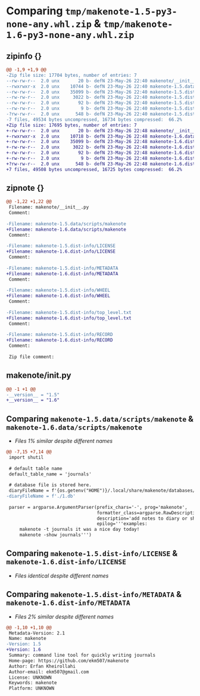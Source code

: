 # Comparing `tmp/makenote-1.5-py3-none-any.whl.zip` & `tmp/makenote-1.6-py3-none-any.whl.zip`

## zipinfo {}

```diff
@@ -1,9 +1,9 @@
-Zip file size: 17704 bytes, number of entries: 7
--rw-rw-r--  2.0 unx       20 b- defN 23-May-26 22:40 makenote/__init__.py
--rwxrwxr-x  2.0 unx    10744 b- defN 23-May-26 22:40 makenote-1.5.data/scripts/makenote
--rw-rw-r--  2.0 unx    35099 b- defN 23-May-26 22:40 makenote-1.5.dist-info/LICENSE
--rw-rw-r--  2.0 unx     3022 b- defN 23-May-26 22:40 makenote-1.5.dist-info/METADATA
--rw-rw-r--  2.0 unx       92 b- defN 23-May-26 22:40 makenote-1.5.dist-info/WHEEL
--rw-rw-r--  2.0 unx        9 b- defN 23-May-26 22:40 makenote-1.5.dist-info/top_level.txt
-?rw-rw-r--  2.0 unx      548 b- defN 23-May-26 22:40 makenote-1.5.dist-info/RECORD
-7 files, 49534 bytes uncompressed, 16734 bytes compressed:  66.2%
+Zip file size: 17695 bytes, number of entries: 7
+-rw-rw-r--  2.0 unx       20 b- defN 23-May-26 22:48 makenote/__init__.py
+-rwxrwxr-x  2.0 unx    10718 b- defN 23-May-26 22:48 makenote-1.6.data/scripts/makenote
+-rw-rw-r--  2.0 unx    35099 b- defN 23-May-26 22:48 makenote-1.6.dist-info/LICENSE
+-rw-rw-r--  2.0 unx     3022 b- defN 23-May-26 22:48 makenote-1.6.dist-info/METADATA
+-rw-rw-r--  2.0 unx       92 b- defN 23-May-26 22:48 makenote-1.6.dist-info/WHEEL
+-rw-rw-r--  2.0 unx        9 b- defN 23-May-26 22:48 makenote-1.6.dist-info/top_level.txt
+?rw-rw-r--  2.0 unx      548 b- defN 23-May-26 22:48 makenote-1.6.dist-info/RECORD
+7 files, 49508 bytes uncompressed, 16725 bytes compressed:  66.2%
```

## zipnote {}

```diff
@@ -1,22 +1,22 @@
 Filename: makenote/__init__.py
 Comment: 
 
-Filename: makenote-1.5.data/scripts/makenote
+Filename: makenote-1.6.data/scripts/makenote
 Comment: 
 
-Filename: makenote-1.5.dist-info/LICENSE
+Filename: makenote-1.6.dist-info/LICENSE
 Comment: 
 
-Filename: makenote-1.5.dist-info/METADATA
+Filename: makenote-1.6.dist-info/METADATA
 Comment: 
 
-Filename: makenote-1.5.dist-info/WHEEL
+Filename: makenote-1.6.dist-info/WHEEL
 Comment: 
 
-Filename: makenote-1.5.dist-info/top_level.txt
+Filename: makenote-1.6.dist-info/top_level.txt
 Comment: 
 
-Filename: makenote-1.5.dist-info/RECORD
+Filename: makenote-1.6.dist-info/RECORD
 Comment: 
 
 Zip file comment:
```

## makenote/__init__.py

```diff
@@ -1 +1 @@
-__version__ = "1.5"
+__version__ = "1.6"
```

## Comparing `makenote-1.5.data/scripts/makenote` & `makenote-1.6.data/scripts/makenote`

 * *Files 1% similar despite different names*

```diff
@@ -7,15 +7,14 @@
 import shutil
 
 # default table name
 default_table_name = 'journals'
 
 # database file is stored here.
 diaryFileName = f'{os.getenv("HOME")}/.local/share/makenote/databases/diaryFile.db'
-diaryFileName = f'./1.db'
 
 parser = argparse.ArgumentParser(prefix_chars='-', prog='makenote',
                                  formatter_class=argparse.RawDescriptionHelpFormatter,
                                  description='add notes to diary or show them',
                                  epilog='''examples:
     makenote -t journals it was a nice day today!
     makenote -show journals''')
```

## Comparing `makenote-1.5.dist-info/LICENSE` & `makenote-1.6.dist-info/LICENSE`

 * *Files identical despite different names*

## Comparing `makenote-1.5.dist-info/METADATA` & `makenote-1.6.dist-info/METADATA`

 * *Files 2% similar despite different names*

```diff
@@ -1,10 +1,10 @@
 Metadata-Version: 2.1
 Name: makenote
-Version: 1.5
+Version: 1.6
 Summary: command line tool for quickly writing journals
 Home-page: https://github.com/ekm507/makenote
 Author: Erfan Kheirollahi
 Author-email: ekm507@gmail.com
 License: UNKNOWN
 Keywords: makenote
 Platform: UNKNOWN
```

